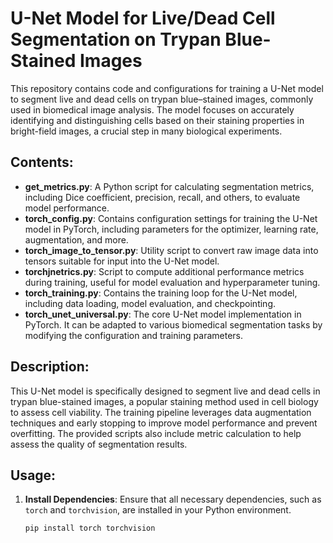 # U-Net Model for Live/Dead Cell Segmentation on Trypan Blue-Stained Images

This repository contains code and configurations for training a U-Net model to segment live and dead cells on trypan blue–stained images, commonly used in biomedical image analysis. The model focuses on accurately identifying and distinguishing cells based on their staining properties in bright-field images, a crucial step in many biological experiments.

## Contents:

- **get_metrics.py**: A Python script for calculating segmentation metrics, including Dice coefficient, precision, recall, and others, to evaluate model performance.
- **torch_config.py**: Contains configuration settings for training the U-Net model in PyTorch, including parameters for the optimizer, learning rate, augmentation, and more.
- **torch_image_to_tensor.py**: Utility script to convert raw image data into tensors suitable for input into the U-Net model.
- **torchjnetrics.py**: Script to compute additional performance metrics during training, useful for model evaluation and hyperparameter tuning.
- **torch_training.py**: Contains the training loop for the U-Net model, including data loading, model evaluation, and checkpointing.
- **torch_unet_universal.py**: The core U-Net model implementation in PyTorch. It can be adapted to various biomedical segmentation tasks by modifying the configuration and training parameters.

## Description:

This U-Net model is specifically designed to segment live and dead cells in trypan blue-stained images, a popular staining method used in cell biology to assess cell viability. The training pipeline leverages data augmentation techniques and early stopping to improve model performance and prevent overfitting. The provided scripts also include metric calculation to help assess the quality of segmentation results.

## Usage:

1. **Install Dependencies**: Ensure that all necessary dependencies, such as `torch` and `torchvision`, are installed in your Python environment.
   
   ```bash
   pip install torch torchvision
